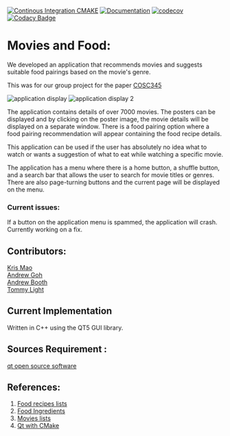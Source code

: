 [![Continous Integration CMAKE](https://github.com/vicmon810/COSC345/actions/workflows/cmake.yaml/badge.svg)](https://github.com/vicmon810/COSC345/actions/workflows/cmake.yaml)
[![Documentation](https://codedocs.xyz/vicmon810/COSC345.svg)](https://codedocs.xyz/vicmon810/COSC345/)
[![codecov](https://codecov.io/gh/vicmon810/COSC345/graph/badge.svg?token=P25HQT144Q)](https://codecov.io/gh/vicmon810/COSC345)
[![Codacy Badge](https://app.codacy.com/project/badge/Grade/db37ffc37f4b44fdb96f0b6e863c1410)](https://app.codacy.com/gh/vicmon810/COSC345/dashboard?utm_source=gh&utm_medium=referral&utm_content=&utm_campaign=Badge_grade)

# Movies and Food:
We developed an application that recommends movies and suggests suitable food pairings based on the movie's genre. 

This was for our group project for the paper [COSC345](https://www.otago.ac.nz/courses/papers?papercode=COSC345#t-2024)

![application display](https://i.imgur.com/2LmEOjw.png)
![application display 2](https://i.imgur.com/n7XlZN0.png)

The application contains details of over 7000 movies. The posters can be displayed and by clicking on the poster image, the movie details will be displayed
on a separate window. There is a food pairing option where a food pairing recommendation will appear containing the food recipe details.

This application can be used if the user has absolutely no idea what to watch or wants a suggestion of what to eat while watching a specific movie.

The application has a menu where there is a home button, a shuffle button, and a search bar that allows the user to search for movie titles or genres.
There are also page-turning buttons and the current page will be displayed on the menu.

### Current issues:
If a button on the application menu is spammed, the application will crash. Currently working on a fix.

## Contributors: 
[Kris Mao](https://github.com/vicmon810) <br>
[Andrew Goh](https://github.com/andre2410) <br>
[Andrew Booth](https://github.com/boo13103) <br>
[Tommy Light](https://github.com/tlite4) <br>

## Current Implementation
Written in C++ using the QT5 GUI library.

## Sources Requirement : 
[qt open source software](https://www.qt.io/)

## References:
1. [Food recipes lists](https://www.kaggle.com/datasets/paultimothymooney/recipenlg/code?resource=download)
2. [Food Ingredients](https://www.kaggle.com/datasets/pes12017000148/food-ingredients-and-recipe-dataset-with-images)
3. [Movies lists](https://www.kaggle.com/datasets/rounakbanik/the-movies-dataset)
4. [Qt with CMake](https://doc.qt.io/qt-6/cmake-get-started.html#building-a-c-console-application)

